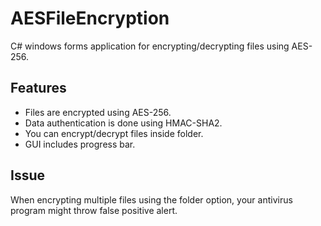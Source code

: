 # AESFileEncryption
C# windows forms application for encrypting/decrypting files using AES-256.

## Features
* Files are encrypted using AES-256.
* Data authentication is done using HMAC-SHA2.
* You can encrypt/decrypt files inside folder.
* GUI includes progress bar.

## Issue
When encrypting multiple files using the folder option, your antivirus program might throw false positive alert.
